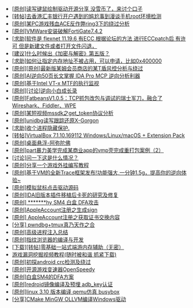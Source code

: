 + [[原创]读写键鼠绘制驱动开源分享 没雪币了，来讨个口子](https://bbs.kanxue.com/thread-286756.htm)
+ [[转帖]去香港汇丰银行开户遇到的尴尬事到漫谈手机root环境检测](https://bbs.kanxue.com/thread-285754.htm)
+ [[原创]某PC游戏残血ACE反作弊ring3下的绕过分析](https://bbs.kanxue.com/thread-284667.htm)
+ [[原创]VMWare安装破解FortiGate7.4.2](https://bbs.kanxue.com/thread-284794.htm)
+ [[求助]软件是 flexnet 11.19.6 有ECC 根据论坛的方法 进行ECCpatch后 有许可 但是新建文件或者打开文件闪退，](https://bbs.kanxue.com/thread-284416.htm)
+ [[建议]什么时候出《加密与解密》第五版？](https://bbs.kanxue.com/thread-275419.htm)
+ [[求助]如何让指定内存地址不被占用，可以申请，比如0x400000](https://bbs.kanxue.com/thread-248962.htm)
+ [[原创][原创]最新版某姆会员商店的某T盾风控分析与绕过](https://bbs.kanxue.com/thread-286243.htm)
+ [[原创]AI逆向50页长文掌握 IDA Pro MCP 逆向分析利器](https://bbs.kanxue.com/thread-286813.htm)
+ [[原创]基于Intel VT-x MTF的执行监视](https://bbs.kanxue.com/thread-287146.htm)
+ [[原创][讨论]逆向小白成长录](https://bbs.kanxue.com/thread-287084.htm)
+ [[原创]FatbeansV1.0.5：TCP抓包改包与调试的瑞士军刀，融合了Wireshark、Fiddler、WPE](https://bbs.kanxue.com/thread-284571.htm)
+ [[原创]某短视频mssdk之get_token协议分析](https://bbs.kanxue.com/thread-287008.htm)
+ [[原创]unidbg读写跟踪还原X-Gorgon](https://bbs.kanxue.com/thread-285586.htm)
+ [[求助]收个进程隐藏保护.](https://bbs.kanxue.com/thread-287140.htm)
+ [[转帖]VirtualBox 7.1.10.169112 Windows/Linux/macOS + Extension Pack](https://bbs.kanxue.com/thread-287150.htm)
+ [[原创]桌面悬浮-阿弥陀佛](https://bbs.kanxue.com/thread-287083.htm)
+ [[原创]part暴力美学完成某商业app的vmp壳完成重打包案例（2）](https://bbs.kanxue.com/thread-284326.htm)
+ [[讨论]问一下这是什么情况？](https://bbs.kanxue.com/thread-287149.htm)
+ [[原创]分享一个游戏外挂编写教程](https://bbs.kanxue.com/thread-286912.htm)
+ [[原创]基于VM的全新Trace框架发布!功能强大,一分钟1.5g，提高你的逆向体验~](https://bbs.kanxue.com/thread-285471.htm)
+ [[原创]模拟鼠标点击驱动源码](https://bbs.kanxue.com/thread-286960.htm)
+ [[原创]IDA旧版本插件移植后卡死的研究及修复](https://bbs.kanxue.com/thread-287110.htm)
+ [[原创] *******hy SM4 白盒 DFA攻击](https://bbs.kanxue.com/thread-285313.htm)
+ [[原创]AppleAccount注册之生成sign](https://bbs.kanxue.com/thread-285959.htm)
+ [[原创] AppleAccount注册之获取证书交换内容](https://bbs.kanxue.com/thread-285944.htm)
+ [[分享] pwndbg+tmux真乃天作之合](https://bbs.kanxue.com/thread-276203.htm)
+ [[原创]高级进程注入总结](https://bbs.kanxue.com/thread-271554.htm)
+ [[原创]指纹浏览器的编译与开发](https://bbs.kanxue.com/thread-287151.htm)
+ [[下载][转帖]零基础一站式端游内存辅助（无密）](https://bbs.kanxue.com/thread-287049.htm)
+ [游戏漏洞挖掘视频教程(随时被和谐 抓紧下载)](https://bbs.kanxue.com/thread-287142.htm)
+ [[原创]初探android crc检测及绕过](https://bbs.kanxue.com/thread-285790.htm)
+ [[原创]开源游戏变速器OpenSpeedy](https://bbs.kanxue.com/thread-287152.htm)
+ [[原创]白盒SM4的DFA方案](https://bbs.kanxue.com/thread-285292.htm)
+ [[原创]redroid镜像编译及预埋 adb_key认证](https://bbs.kanxue.com/thread-287127.htm)
+ [[原创]linux 3.10 版本编译 qemu仿真 busybox](https://bbs.kanxue.com/thread-287157.htm)
+ [[分享]CMake MinGW OLLVM编译Windows驱动](https://bbs.kanxue.com/thread-287085.htm)
